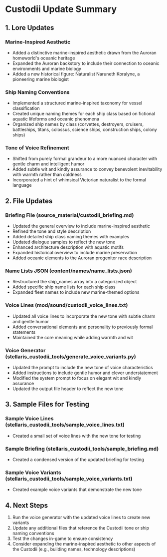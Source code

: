 # Custodii Update Summary

## 1. Lore Updates

### Marine-Inspired Aesthetic
- Added a distinctive marine-inspired aesthetic drawn from the Auroran homeworld's oceanic heritage
- Expanded the Auroran backstory to include their connection to oceanic environments and marine biology
- Added a new historical figure: Naturalist Naruneth Koralyne, a pioneering marine biologist

### Ship Naming Conventions
- Implemented a structured marine-inspired taxonomy for vessel classification
- Created unique naming themes for each ship class based on fictional aquatic lifeforms and oceanic phenomena
- Organized ship names by class (corvettes, destroyers, cruisers, battleships, titans, colossus, science ships, construction ships, colony ships)

### Tone of Voice Refinement
- Shifted from purely formal grandeur to a more nuanced character with gentle charm and intelligent humor
- Added subtle wit and kindly assurance to convey benevolent inevitability with warmth rather than coldness
- Incorporated a hint of whimsical Victorian naturalist to the formal language

## 2. File Updates

### Briefing File (source_material/custodii_briefing.md)
- Updated the general overview to include marine-inspired aesthetic
- Refined the tone and style description
- Added detailed ship class naming themes with examples
- Updated dialogue samples to reflect the new tone
- Enhanced architecture description with aquatic motifs
- Expanded historical overview to include marine preservation
- Added oceanic elements to the Auroran progenitor race description

### Name Lists JSON (content/names/name_lists.json)
- Restructured the ship_names array into a categorized object
- Added specific ship name lists for each ship class
- Expanded fleet names to include new marine-themed options

### Voice Lines (mod/sound/custodii_voice_lines.txt)
- Updated all voice lines to incorporate the new tone with subtle charm and gentle humor
- Added conversational elements and personality to previously formal statements
- Maintained the core meaning while adding warmth and wit

### Voice Generator (stellaris_custodii_tools/generate_voice_variants.py)
- Updated the prompt to include the new tone of voice characteristics
- Added instructions to include gentle humor and clever understatement
- Modified the system prompt to focus on elegant wit and kindly assurance
- Updated the output file header to reflect the new tone

## 3. Sample Files for Testing

### Sample Voice Lines (stellaris_custodii_tools/sample_voice_lines.txt)
- Created a small set of voice lines with the new tone for testing

### Sample Briefing (stellaris_custodii_tools/sample_briefing.md)
- Created a condensed version of the updated briefing for testing

### Sample Voice Variants (stellaris_custodii_tools/sample_voice_variants.txt)
- Created example voice variants that demonstrate the new tone

## 4. Next Steps

1. Run the voice generator with the updated voice lines to create new variants
2. Update any additional files that reference the Custodii tone or ship naming conventions
3. Test the changes in-game to ensure consistency
4. Consider expanding the marine-inspired aesthetic to other aspects of the Custodii (e.g., building names, technology descriptions) 